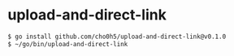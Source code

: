 # upload-and-direct-link
```bash
$ go install github.com/cho0h5/upload-and-direct-link@v0.1.0
$ ~/go/bin/upload-and-direct-link
```
